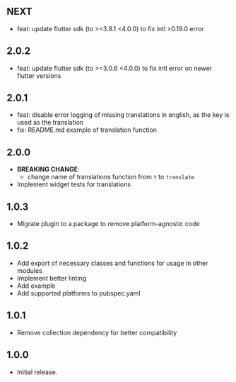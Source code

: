 ## NEXT
* feat: update flutter sdk (to >=3.8.1 <4.0.0) to fix intl >0.19.0 error

## 2.0.2
* feat: update flutter sdk (to >=3.0.6 <4.0.0) to fix intl error on newer flutter versions

## 2.0.1
* feat: disable error logging of missing translations in english, as the key is used as the translation  
* fix: README.md example of translation function

## 2.0.0
* **BREAKING CHANGE**:
  * change name of translations function from `t` to `translate`
* Implement widget tests for translations

## 1.0.3
* Migrate plugin to a package to remove platform-agnostic code

## 1.0.2
* Add export of necessary classes and functions for usage in other modules
* Implement better linting
* Add example
* Add supported platforms to pubspec.yaml

## 1.0.1
* Remove collection dependency for better compatibility

## 1.0.0
* Initial release.
